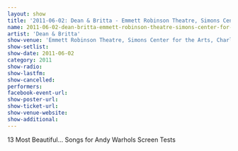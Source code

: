 ```yaml
---
layout: show
title: '2011-06-02: Dean & Britta - Emmett Robinson Theatre, Simons Center for the Arts, Charleston, SC, USA'
name: 2011-06-02-dean-britta-emmett-robinson-theatre-simons-center-for-the-arts-charleston-sc-usa
artist: 'Dean & Britta'
show-venue: 'Emmett Robinson Theatre, Simons Center for the Arts, Charleston, SC, USA'
show-setlist: 
show-date: 2011-06-02
category: 2011
show-radio: 
show-lastfm: 
show-cancelled: 
performers: 
facebook-event-url: 
show-poster-url: 
show-ticket-url: 
show-venue-website: 
show-additional: 
---
```


13 Most Beautiful... Songs for Andy Warhols Screen Tests
